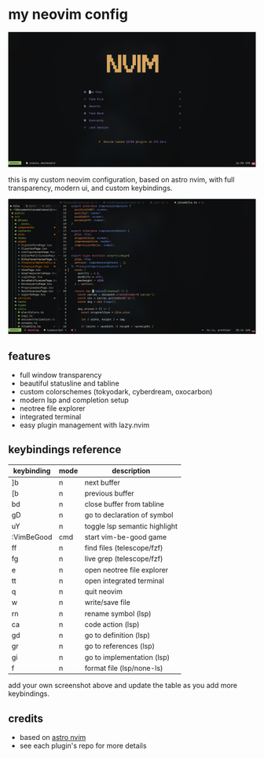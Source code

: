 # my neovim config

![Screenshot](./preview/Screenshot%202025-10-31%20002540.png)

this is my custom neovim configuration, based on astro nvim, with full transparency, modern ui, and custom keybindings.

![Screenshot](./preview/Screenshot%202025-10-31%20001556.png)

## features
- full window transparency
- beautiful statusline and tabline
- custom colorschemes (tokyodark, cyberdream, oxocarbon)
- modern lsp and completion setup
- neotree file explorer
- integrated terminal
- easy plugin management with lazy.nvim

## keybindings reference

| keybinding         | mode | description                       |
|-------------------|------|-----------------------------------|
| ]b                | n    | next buffer                       |
| [b                | n    | previous buffer                   |
| <leader>bd        | n    | close buffer from tabline         |
| gD                | n    | go to declaration of symbol       |
| <leader>uY        | n    | toggle lsp semantic highlight     |
| :VimBeGood        | cmd  | start vim-be-good game            |
| <leader>ff        | n    | find files (telescope/fzf)        |
| <leader>fg        | n    | live grep (telescope/fzf)         |
| <leader>e         | n    | open neotree file explorer        |
| <leader>tt        | n    | open integrated terminal          |
| <leader>q         | n    | quit neovim                       |
| <leader>w         | n    | write/save file                   |
| <leader>rn        | n    | rename symbol (lsp)               |
| <leader>ca        | n    | code action (lsp)                 |
| <leader>gd        | n    | go to definition (lsp)            |
| <leader>gr        | n    | go to references (lsp)            |
| <leader>gi        | n    | go to implementation (lsp)        |
| <leader>f         | n    | format file (lsp/none-ls)         |

add your own screenshot above and update the table as you add more keybindings.

## credits
- based on [astro nvim](https://github.com/AstroNvim/AstroNvim)
- see each plugin's repo for more details